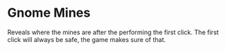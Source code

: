 # Gnome Mines

Reveals where the mines are after the performing the first click.
The first click will always be safe, the game makes sure of that.